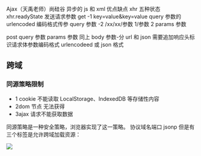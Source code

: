 Ajax（天禹老师）尚硅谷
异步的 js 和 xml
优点缺点
xhr 五种状态 xhr.readyState
发送请求参数 get
-1 key=value&key=value query 参数的 urlencoded 编码格式传参 query 参数
-2 /xx/xx/参数 1/参数 2 params 参数

post
query 参数 params 参数 同上
body 参数-分 url 和 json
需要追加响应头标识请求体参数编码格式 urlencodeed 或 json 格式

## 跨域

### 同源策略限制

- 1 cookie 不能读取 LocalStorage、IndexedDB 等存储性内容
- 2dom 节点 无法获得
- 3ajax 请求不能获取数据

同源策略是一种安全策略，浏览器实现了这一策略。
协议域名端口
jsonp
但是有三个标签是允许跨域加载资源：

<img src=XXX>
<link href=XXX>
<script src=XXX>
    跨域并不是请求发不出去，请求能发出去，服务端能收到请求并正常返回结果，只是结果被浏览器拦截了

    1) JSONP原理

利用 <script> 标签没有跨域限制的漏洞，动态创建 script 标签，传递参数给服务器，服务器返回 json。触发前台方法。

```
    const btn = document.getElementById("btn");
      const scipteNode = document.createElement("script");
      scipteNode.src = "http://localhost:8080/test?callback=aaa";
      document.body.appendChild(scipteNode);

      window.aaa = (a) => {
        console.log("服务端返回后触发aaa函数");
      };
```

跨域的解决方案思路两种，躲避绕过去和 cors；
各种 iframe 方式可传递数据，但组织和控制代码逻辑太复杂，鸡肋；
jsonp 前几年使用，现在浏览器兼容性高了，以及受限于仅 get 方式，逐步淘汰了；
nginx 反向代理是绕过去的方式，是从古至今通吃的没完解决方案，缺点也许是服务器压力大一点，实际中那点压力根本不是大问题；同时反向代理更适合内部应用间访问和共享；
cors 才是真正的称得上跨域请求解决方案，因为请求存在跨域，结果是拿到了数据，也就是说服务器和浏览器之间进行了协商通信控制后，才得以允许或拒绝；
最后说明下，跨域请求产生时，请求是发出去了，也是有响应的，仅仅是浏览器同源策略，认为不安全，拦截了结果，不将数据传递我们使用罢了
[链接](https://juejin.cn/post/6844903767226351623)

http://www.ruanyifeng.com/blog/2016/04/cors.html

cors 解决跨域后端增加响应头 -一组
分简单请求 get post 一组响应头 -xxx-origin --xxheads xx-methods

和复杂请求-预请求 put delete

cors 数据从服务端回来时，增加了响应头。跳过校验

跨域解决方案
1、 通过 jsonp 跨域
2、 document.domain + iframe 跨域
3、 location.hash + iframe
4、 window.name + iframe 跨域
5、 postMessage 跨域
6、 跨域资源共享（CORS）
7、 nginx 代理跨域
8、 nodejs 中间件代理跨域
9、 WebSocket 协议跨域
